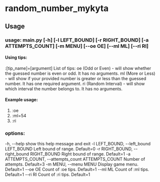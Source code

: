 # random_number_mykyta
## Usage
  ### usage: main.py [-h] [-l LEFT_BOUND] [-r RIGHT_BOUND] [-a ATTEMPTS_COUNT] [-m MENU] [--oe OE] [--ml ML] [--ri RI]

  #### Using tips:
  :[tip_name]=[argument]
  List of tips:
  oe (Odd or Even) - will show whether the guessed number is even or odd. It has no arguments.
  ml (More or Less) - will show if your provided number is greater or less than the guessed number. It has one required argument.
  ri (Random Interval) - will show which interval the number belongs to. It has no arguments.

  #### Example usage:
  1) :oe 
  2) :ml=54
  3) :ri


### options:
-h, --help            show this help message and exit
-l LEFT_BOUND, --left_bound LEFT_BOUND
                      Left bound of range. Default=0 
-r RIGHT_BOUND, --right_bound RIGHT_BOUND
                      Right bound of range. Default=1
-a ATTEMPTS_COUNT, --attempts_count ATTEMPTS_COUNT
                      Number of attempts. Default=3
-m MENU, --menu MENU  Display game menu. Default=1
--oe OE               Count of :oe tips. Default=1
--ml ML               Count of :ml tips. Default=1
--ri RI               Count of :ri tips. Default=1
